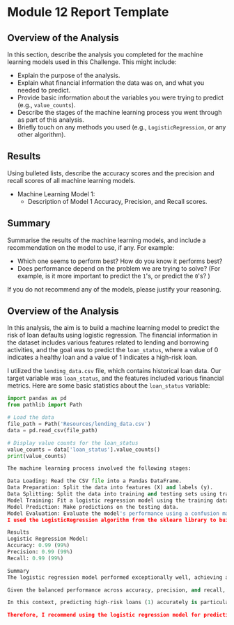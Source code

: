 # Module 12 Report Template

## Overview of the Analysis

In this section, describe the analysis you completed for the machine learning models used in this Challenge. This might include:

* Explain the purpose of the analysis.
* Explain what financial information the data was on, and what you needed to predict.
* Provide basic information about the variables you were trying to predict (e.g., `value_counts`).
* Describe the stages of the machine learning process you went through as part of this analysis.
* Briefly touch on any methods you used (e.g., `LogisticRegression`, or any other algorithm).

## Results

Using bulleted lists, describe the accuracy scores and the precision and recall scores of all machine learning models.

* Machine Learning Model 1:
    * Description of Model 1 Accuracy, Precision, and Recall scores.

## Summary

Summarise the results of the machine learning models, and include a recommendation on the model to use, if any. For example:

* Which one seems to perform best? How do you know it performs best?
* Does performance depend on the problem we are trying to solve? (For example, is it more important to predict the `1`'s, or predict the `0`'s? )

If you do not recommend any of the models, please justify your reasoning.



## Overview of the Analysis

In this analysis, the aim is to build a machine learning model to predict the risk of loan defaults using logistic regression. The financial information in the dataset includes various features related to lending and borrowing activities, and the goal was to predict the `loan_status`, where a value of 0 indicates a healthy loan and a value of 1 indicates a high-risk loan.

I utilized the `lending_data.csv` file, which contains historical loan data. Our target variable was `loan_status`, and the features included various financial metrics. Here are some basic statistics about the `loan_status` variable:

```python
import pandas as pd
from pathlib import Path

# Load the data
file_path = Path('Resources/lending_data.csv')
data = pd.read_csv(file_path)

# Display value counts for the loan_status
value_counts = data['loan_status'].value_counts()
print(value_counts)

The machine learning process involved the following stages:

Data Loading: Read the CSV file into a Pandas DataFrame.
Data Preparation: Split the data into features (X) and labels (y).
Data Splitting: Split the data into training and testing sets using train_test_split.
Model Training: Fit a logistic regression model using the training data.
Model Prediction: Make predictions on the testing data.
Model Evaluation: Evaluate the model's performance using a confusion matrix and classification report.
I used the LogisticRegression algorithm from the sklearn library to build our model.

Results
Logistic Regression Model:
Accuracy: 0.99 (99%)
Precision: 0.99 (99%)
Recall: 0.99 (99%)

Summary
The logistic regression model performed exceptionally well, achieving an accuracy, precision, and recall score of 0.99 (99%) across all metrics. This indicates that the model is highly effective at predicting both healthy loans (0) and high-risk loans (1).

Given the balanced performance across accuracy, precision, and recall, the logistic regression model seems to perform the best. This high level of performance is crucial because it ensures that we correctly identify both healthy and high-risk loans, minimizing potential financial risks.

In this context, predicting high-risk loans (1) accurately is particularly important to mitigate financial losses. The model's high precision and recall for predicting high-risk loans make it a valuable tool for financial institutions.

Therefore, I recommend using the logistic regression model for predicting loan risks, given its strong performance metrics and balanced predictive capabilities.

